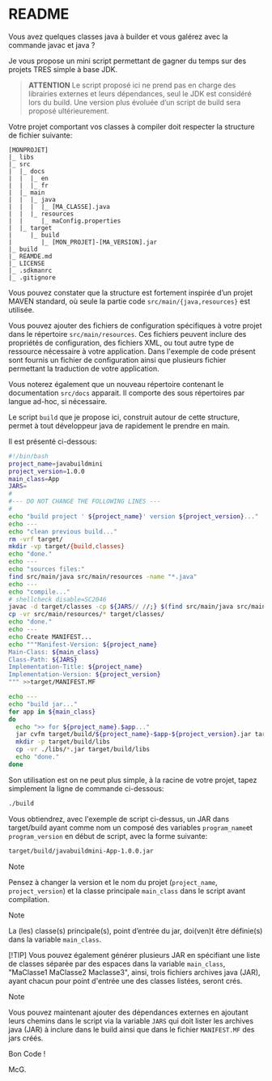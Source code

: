 # README

Vous avez quelques classes java à builder et vous galérez avec la commande javac et java ?

Je vous propose un mini script permettant de gagner du temps sur des projets TRES simple à base JDK.

> **ATTENTION** Le script proposé ici ne prend pas en charge des librairies externes et leurs dépendances, seul le JDK
> est considéré lors du build. Une version plus évoluée d’un script de build sera proposé ultérieurement.

Votre projet comportant vos classes à compiler doit respecter la structure de fichier suivante:

```text
[MONPROJET]
|_ libs
|_ src
|  |_ docs
|  |  |_ en
|  |  |_ fr
|  |_ main
|  |  |_ java
|  |  |  |_ [MA_CLASSE].java
|  |  |_ resources
|  |     |_ maConfig.properties
|  |_ target
|     |_ build
|        |_ [MON_PROJET]-[MA_VERSION].jar
|_ build
|_ REAMDE.md
|_ LICENSE
|_ .sdkmanrc
|_ .gitignore
```

Vous pouvez constater que la structure est fortement inspirée d’un projet MAVEN standard, où seule la partie code
`src/main/{java,resources}` est utilisée.

Vous pouvez ajouter des fichiers de configuration spécifiques à votre projet dans le répertoire `src/main/resources`.
Ces fichiers peuvent inclure des propriétés de configuration, des fichiers XML, ou tout autre type de ressource
nécessaire à votre application.
Dans l'exemple de code présent sont fournis un fichier de configuration ainsi que plusieurs fichier permettant
la traduction de votre application.

Vous noterez également que un nouveau répertoire contenant le documentation `src/docs` apparait.
Il comporte des sous répertoires par langue ad-hoc, si nécessaire.

Le script `build` que je propose ici, construit autour de cette structure, permet à tout développeur java de
rapidement le prendre en main.

Il est présenté ci-dessous:

```bash
#!/bin/bash
project_name=javabuildmini
project_version=1.0.0
main_class=App
JARS=
#
#--- DO NOT CHANGE THE FOLLOWING LINES ---
#
echo "build project ' ${project_name}' version ${project_version}..."
echo ---
echo "clean previous build..."
rm -vrf target/
mkdir -vp target/{build,classes}
echo "done."
echo ---
echo "sources files:"
find src/main/java src/main/resources -name "*.java"
echo ---
echo "compile..."
# shellcheck disable=SC2046
javac -d target/classes -cp ${JARS// //;} $(find src/main/java src/main/resources -name "*.java")
cp -vr src/main/resources/* target/classes/
echo "done."
echo ---
echo Create MANIFEST...
echo """Manifest-Version: ${project_name}
Main-Class: ${main_class}
Class-Path: ${JARS}
Implementation-Title: ${project_name}
Implementation-Version: ${project_version}
""" >>target/MANIFEST.MF

echo ---
echo "build jar..."
for app in ${main_class}
do
  echo ">> for ${project_name}.$app..."
  jar cvfm target/build/${project_name}-$app-${project_version}.jar target/MANIFEST.MF -C target/classes .
  mkdir -p target/build/libs
  cp -vr ./libs/*.jar target/build/libs
  echo "done."
done
```

Son utilisation est on ne peut plus simple, à la racine de votre projet, tapez simplement la ligne de commande
ci-dessous:

```bash
./build
```

Vous obtiendrez, avec l'exemple de script ci-dessus, un JAR dans target/build ayant comme nom un composé des variables
`program_name`et `program_version` en début de script, avec la forme suivante:

```bash
target/build/javabuildmini-App-1.0.0.jar
```

> [!NOTE]
> Pensez à changer la version et le nom du projet (`project_name`, `project_version`) et la classe principale
`main_class` dans le script avant compilation.

> [!NOTE]
> La (les) classe(s) principale(s), point d’entrée du jar, doi(ven)t être définie(s) dans la variable
`main_class`.
>
> [!TIP]
> Vous pouvez également générer plusieurs JAR en spécifiant une liste de classes séparée par des espaces dans
> la variable `main_class`, "MaClasse1 MaClasse2 Maclasse3", ainsi, trois fichiers archives java (JAR), ayant chacun
> pour point d'entrée une des classes listées, seront crés.

> [!NOTE]
> Vous pouvez maintenant ajouter des dépendances externes en ajoutant leurs chemins dans le script via la
> variable `JARS` qui doit lister les archives
> java (JAR) à
> inclure dans le build ainsi que dans le fichier `MANIFEST.MF` des jars créés.

Bon Code !

McG.
